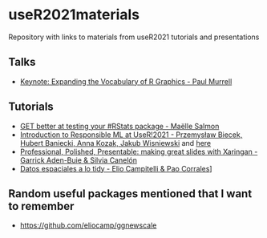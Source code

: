 # useR2021materials

Repository with links to materials from useR2021 tutorials and presentations

## Talks

- [Keynote: Expanding the Vocabulary of R Graphics - Paul Murrell](https://www.stat.auckland.ac.nz/~paul/Talks/useR2021/)


## Tutorials

- [GET better at testing your #RStats package - Maёlle Salmon](https://http-testing-r.netlify.app/)
- [Introduction to Responsible ML at UseR!2021 - Przemysław Biecek, Hubert Baniecki, Anna Kozak, Jakub Wisniewski](https://github.com/MI2DataLab/ResponsibleML-UseR2021/blob/main/before.md) and [here](https://github.com/MI2DataLab/ResponsibleML-UseR2021)
- [Professional, Polished, Presentable: making great slides with Xaringan - Garrick Aden-Buie & Silvia Canelón](https://presentable-user2021.netlify.app/)
- [Datos espaciales a lo tidy - Elio Campitelli & Pao Corrales](https://eliocamp.github.io/espaciales-tidy-tutorial/)]


## Random useful packages mentioned that I want to remember

- https://github.com/eliocamp/ggnewscale
